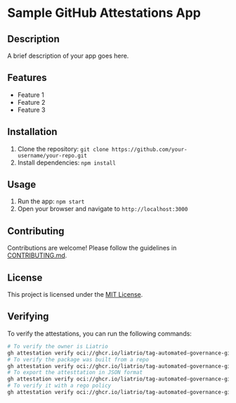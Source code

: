 # Sample GitHub Attestations App

## Description

A brief description of your app goes here.

## Features

- Feature 1
- Feature 2
- Feature 3

## Installation

1. Clone the repository: `git clone https://github.com/your-username/your-repo.git`
2. Install dependencies: `npm install`

## Usage

1. Run the app: `npm start`
2. Open your browser and navigate to `http://localhost:3000`

## Contributing

Contributions are welcome! Please follow the guidelines in [CONTRIBUTING.md](CONTRIBUTING.md).

## License

This project is licensed under the [MIT License](LICENSE).

## Verifying

To verify the attestations, you can run the following commands:

```bash
# To verify the owner is Liatrio
gh attestation verify oci://ghcr.io/liatrio/tag-automated-governance-github-attestations-beta:{tag} --owner liatrio
# To verify the package was built from a repo 
gh attestation verify oci://ghcr.io/liatrio/tag-automated-governance-github-attestations-beta:{tag} --repo liatrio/tag-automated-governance-github-attestations-beta
# To export the attesttation in JSON format
gh attestation verify oci://ghcr.io/liatrio/tag-automated-governance-github-attestations-beta:{tag} --owner liatrio --format json
# To verify it with a rego policy
gh attestation verify oci://ghcr.io/liatrio/tag-automated-governance-github-attestations-beta:{tag} --owner liatrio --format json | opa eval --stdin-input -f raw -d policy.rego "data.attestation.slsa1.allow == true"
```